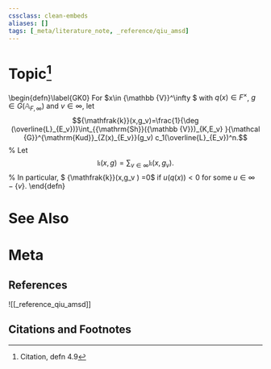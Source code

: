 ```yaml
---
cssclass: clean-embeds
aliases: []
tags: [_meta/literature_note, _reference/qiu_amsd]
---
```

# Topic[^1]
\begin{defn}\label{GK0}  For  $x\in  {\mathbb {V}}^\infty  $  with $q(x)\in F^\times$, $g\in G({\mathbb {A}}_{F,\infty})$ and 
$v\in \infty$,   let 
$${\mathfrak{k}}(x,g_v)=\frac{1}{\deg (\overline{L}_{E_v})}\int_{{\mathrm{Sh}}({\mathbb {V}})_{K,E_v} }{\mathcal {G}}^{\mathrm{Kud}}_{Z(x)_{E_v}}(g_v) c_1(\overline{L}_{E_v})^n.$$
% Let $${\mathfrak{k}}(x,g)=\sum_{v\in \infty}{\mathfrak{k}}(x,g_v).$$
%    In particular, $ {\mathfrak{k}}(x,g_v ) =0$ if $u(q(x)) <0$  for some $u\in \infty-\{v\}$.
\end{defn}

# See Also

# Meta
## References
![[_reference_qiu_amsd]]


## Citations and Footnotes
[^1]: Citation, defn 4.9